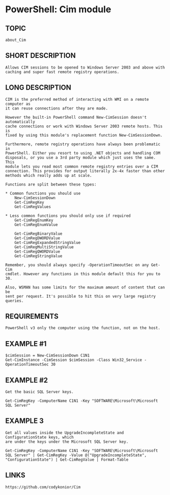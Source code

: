 # PowerShell: Cim module

## TOPIC
    about_Cim

## SHORT DESCRIPTION
    Allows CIM sessions to be opened to Windows Server 2003 and above with
    caching and super fast remote registry operations.

## LONG DESCRIPTION
    CIM is the preferred method of interacting with WMI on a remote computer as
    it can reuse connections after they are made.

    However the built-in PowerShell command New-CimSession doesn't automatically
    cache connections or work with Windows Server 2003 remote hosts. This is
    fixed by using this module's replacement function New-CimSessionDown.

    Furthermore, remote registry operations have always been problematic in
    PowerShell. Either you resort to using .NET objects and handling COM
    disposals, or you use a 3rd party module which just uses the same. This
    module lets you read most common remote registry entries over a CIM
    connection. This provides for output literally 2x-4x faster than other
    methods which really adds up at scale.

    Functions are split between these types:

    * Common functions you should use
        New-CimSessionDown
        Get-CimRegKey
        Get-CimRegValues

    * Less common functions you should only use if required
        Get-CimRegEnumKey
        Get-CimRegEnumValue

        Get-CimRegBinaryValue
        Get-CimRegDWORDValue
        Get-CimRegExpandedStringValue
        Get-CimRegMultiStringValue
        Get-CimRegQWORDValue
        Get-CimRegStringValue

    Remember, you should always specify -OperationTimeoutSec on any Get-Cim
    cmdlet. However any functions in this module default this for you to 30.

    Also, WSMAN has some limits for the maximum amount of content that can be
    sent per request. It's possible to hit this on very large registry queries.

## REQUIREMENTS
    PowerShell v3 only the computer using the function, not on the host.

## EXAMPLE #1
    $cimSession = New-CimSessionDown C1N1
    Get-CimInstance -CimSession $cimSession -Class Win32_Service -OperationTimeoutSec 30

## EXAMPLE #2
    Get the basic SQL Server keys.

    Get-CimRegKey -ComputerName C1N1 -Key "SOFTWARE\Microsoft\Microsoft SQL Server"

## EXAMPLE 3
    Get all values inside the UpgradeIncompleteState and ConfigurationState keys, which
    are under the keys under the Microsoft SQL Server key.

    Get-CimRegKey -ComputerName C1N1 -Key "SOFTWARE\Microsoft\Microsoft SQL Server" | Get-CimRegKey -Value @("UpgradeIncompleteState", "ConfigurationState") | Get-CimRegValue | Format-Table

## LINKS
    https://github.com/codykonior/Cim
